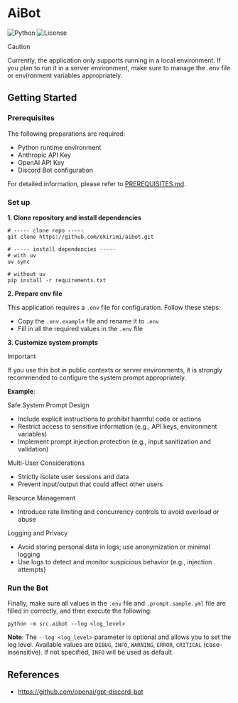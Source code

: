 # AiBot

![Python](https://img.shields.io/badge/Python-3.12-blue.svg?logo=python&logoColor=white&style=flat&labelColor=24292e)
![License](https://img.shields.io/badge/License-BSD--3--Clause-orange.svg?style=flat&labelColor=24292e)

> [!CAUTION]
> Currently, the application only supports running in a local environment. If you plan to run it in a server environment, make sure to manage the .env file or environment variables appropriately.

## Getting Started

### Prerequisites

The following preparations are required:
  - Python runtime environment
  - Anthropic API Key
  - OpenAI API Key
  - Discord Bot configuration

For detailed information, please refer to [PREREQUISITES.md](https://github.com/okirimi/aibot/blob/main/docs/PREREQUISITES.md).

### Set up

**1. Clone repository and install dependencies**

```
# ----- clone repo -----
git clone https://github.com/okirimi/aibot.git

# ----- install dependencies -----
# with uv
uv sync

# without uv
pip install -r requirements.txt
```

**2. Prepare env file**

This application requires a `.env` file for configuration. Follow these steps:

  - Copy the `.env.example` file and rename it to `.env`
  - Fill in all the required values in the `.env` file

**3. Customize system prompts**

> [!IMPORTANT]
> If you use this bot in public contexts or server environments, it is strongly recommended to configure the system prompt appropriately.

**Example**:

Safe System Prompt Design
- Include explicit instructions to prohibit harmful code or actions
- Restrict access to sensitive information (e.g., API keys, environment variables)
- Implement prompt injection protection (e.g., input sanitization and validation)

Multi-User Considerations
- Strictly isolate user sessions and data
- Prevent input/output that could affect other users

Resource Management
- Introduce rate limiting and concurrency controls to avoid overload or abuse

Logging and Privacy
- Avoid storing personal data in logs; use anonymization or minimal logging
- Use logs to detect and monitor suspicious behavior (e.g., injection attempts)

### Run the Bot

Finally, make sure all values in the `.env` file and `.prompt.sample.yml` file are filled in correctly, and then execute the following:

```
python -m src.aibot --log <log_level>
```

**Note**: The `--log <log_level>` parameter is optional and allows you to set the log level. Available values are `DEBUG`, `INFO`, `WARNING`, `ERROR`, `CRITICAL` (case-insensitive). If not specified, `INFO` will be used as default.

## References

- https://github.com/openai/gpt-discord-bot
